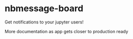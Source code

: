 # nbmessage-board

Get notifications to your jupyter users!

More documentation as app gets closer to production ready
